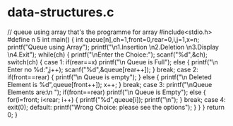 # data-structures.c
// queue using array that's the programme for array 
#include<stdio.h>
#define n 5
int main()
{
    int queue[n],ch=1,front=0,rear=0,i,j=1,x=n;
    printf("Queue using Array");
    printf("\n1.Insertion \n2.Deletion \n3.Display \n4.Exit");
    while(ch)
    {
        printf("\nEnter the Choice:");
        scanf("%d",&ch);
        switch(ch)
        {
        case 1:
            if(rear==x)
                printf("\n Queue is Full");
            else
            {
                printf("\n Enter no %d:",j++);
                scanf("%d",&queue[rear++]);
            }
            break;
        case 2:
            if(front==rear)
            {
                printf("\n Queue is empty");
            }
            else
            {
                printf("\n Deleted Element is %d",queue[front++]);
                x++;
            }
            break;
        case 3:
            printf("\nQueue Elements are:\n ");
            if(front==rear)
                printf("\n Queue is Empty");
            else
            {
                for(i=front; i<rear; i++)
                {
                    printf("%d",queue[i]);
                    printf("\n");
                }
                break;
            case 4:
                exit(0);
            default:
                printf("Wrong Choice: please see the options");
            }
        }
    }
    return 0;
}
